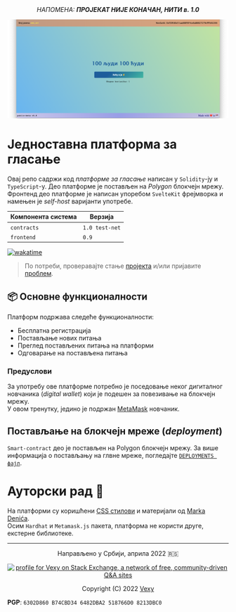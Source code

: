 <div align="center">
<i>НАПОМЕНА: <b>ПРОЈЕКАТ НИЈЕ КОНАЧАН, НИТИ в. 1.0</b></i>
</div>

!["Platform_sample"](/sample.png)
  
# Једноставна платформа за гласање
Овај репо садржи код _платформе за гласање_ написан у `Solidity`-ју и `TypeScript`-у. Део платформе је постављен на _Polygon_ блокчејн мрежу.  
Фронтенд део платформе је написан упоребом `SvelteKit` фрејмворка и намењен је _self-host_ варијанти употребе.

|Компонента система|Верзија|
|-|-|
|`contracts`|`1.0 test-net`|
|`frontend`|`0.9`|

[![wakatime](https://wakatime.com/badge/github/vexy/simple_voting.svg)](https://wakatime.com/badge/github/vexy/simple_voting?style=for-the-badge)

> По потреби, проверавајте стање [пројекта](https://github.com/vexy/simple_voting/projects/1) и/или пријавите [проблем](https://github.com/vexy/simple_voting/issues).

## 📦 Основне функционалности
Платформ подржава следеће функционалности:
  - Бесплатна регистрација
  - Постављање нових питања
  - Преглед постављених питања на платформи
  - Одговарање на постављена питања

### Предуслови
За употребу ове платформе потребно је поседовање неког дигиталног новчаника (_digital wallet_) који је подешен за повезивање на блокчејн мрежу.  
У овом тренутку, једино је подржан [MetaMask](https://metamask.io/) новчаник.

## Постављање на блокчејн мреже (_deployment_)
`Smart-contract` део је постављен на Polygon блокчејн мрежу. За више информација о постављању на глвне мреже, погледајте [`DEPLOYMENTS фајл`](/DEPLOYMENTS.md).

# Ауторски рад 🙌
На платформи су коришћени [CSS стилови](https://markodenic.com/tools/buttons-generator/) и материјали од [Markа Denića](https://github.com/markodenic).  
Осим `Hardhat` и `Metamask.js` пакета, платформа не користи друге, екстерне библиотеке.

---

<div align="center">
  <p>Направљено у Србији, априла 2022 🇷🇸</p>
  <a href="https://stackexchange.com/users/215166">
    <img src="https://stackexchange.com/users/flair/215166.png?theme=clean" width="208" height="58" alt="profile for Vexy on Stack Exchange, a network of free, community-driven Q&amp;A sites" title="profile for Vexy on Stack Exchange, a network of free, community-driven Q&amp;A sites">
  </a>
  <p>Copyright (C) 2022 <a href="https://github.com/vexy">Vexy</a>
</div>
  

**PGP**: `6302D860 B74CBD34 6482DBA2 518766D0 8213DBC0`
